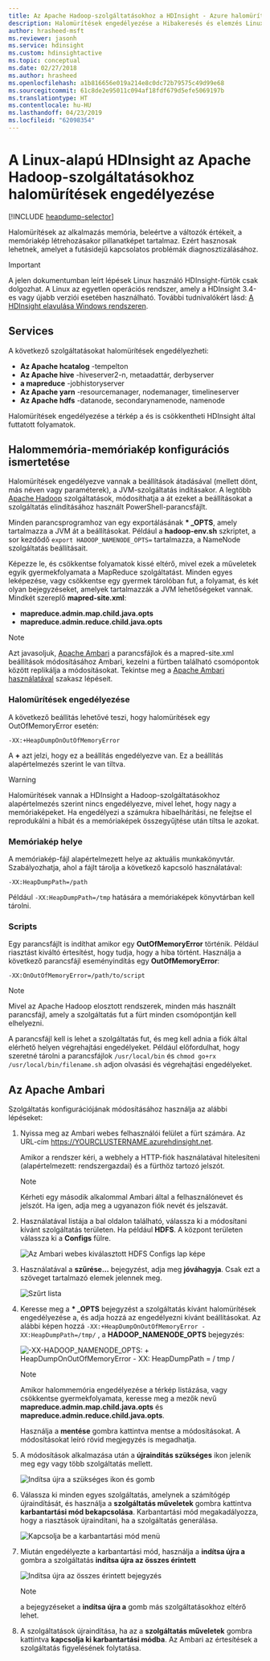 ```yaml
---
title: Az Apache Hadoop-szolgáltatásokhoz a HDInsight - Azure halomürítések engedélyezése
description: Halomürítések engedélyezése a Hibakeresés és elemzés Linux-alapú HDInsight-fürtök az Apache Hadoop-szolgáltatásokhoz.
author: hrasheed-msft
ms.reviewer: jasonh
ms.service: hdinsight
ms.custom: hdinsightactive
ms.topic: conceptual
ms.date: 02/27/2018
ms.author: hrasheed
ms.openlocfilehash: a1b816656e019a214e8c0dc72b79575c49d99e68
ms.sourcegitcommit: 61c8de2e95011c094af18fdf679d5efe5069197b
ms.translationtype: HT
ms.contentlocale: hu-HU
ms.lasthandoff: 04/23/2019
ms.locfileid: "62098354"
---
```

# <a name="enable-heap-dumps-for-apache-hadoop-services-on-linux-based-hdinsight"></a>A Linux-alapú HDInsight az Apache Hadoop-szolgáltatásokhoz halomürítések engedélyezése

[!INCLUDE [heapdump-selector](../../includes/hdinsight-selector-heap-dump.md)]

Halomürítések az alkalmazás memória, beleértve a változók értékeit, a memóriakép létrehozásakor pillanatképet tartalmaz. Ezért hasznosak lehetnek, amelyet a futásidejű kapcsolatos problémák diagnosztizálásához.

> [!IMPORTANT]  
> A jelen dokumentumban leírt lépések Linux használó HDInsight-fürtök csak dolgozhat. A Linux az egyetlen operációs rendszer, amely a HDInsight 3.4-es vagy újabb verziói esetében használható. További tudnivalókért lásd: [A HDInsight elavulása Windows rendszeren](hdinsight-component-versioning.md#hdinsight-windows-retirement).

## <a name="whichServices"></a>Services

A következő szolgáltatásokat halomürítések engedélyezheti:

* **Az Apache hcatalog** -tempelton
* **Az Apache hive** -hiveserver2-n, metaadattár, derbyserver
* **a mapreduce** -jobhistoryserver
* **Az Apache yarn** -resourcemanager, nodemanager, timelineserver
* **Az Apache hdfs** -datanode, secondarynamenode, namenode

Halomürítések engedélyezése a térkép a és is csökkentheti HDInsight által futtatott folyamatok.

## <a name="configuration"></a>Halommemória-memóriakép konfigurációs ismertetése

Halomürítések engedélyezve vannak a beállítások átadásával (mellett dönt, más néven vagy paraméterek), a JVM-szolgáltatás indításakor. A legtöbb [Apache Hadoop](https://hadoop.apache.org/) szolgáltatások, módosíthatja a át ezeket a beállításokat a szolgáltatás elindításához használt PowerShell-parancsfájlt.

Minden parancsprogramhoz van egy exportálásának  **\* \_OPTS**, amely tartalmazza a JVM át a beállításokat. Például a **hadoop-env.sh** szkriptet, a sor kezdődő `export HADOOP_NAMENODE_OPTS=` tartalmazza, a NameNode szolgáltatás beállításait.

Képezze le, és csökkentse folyamatok kissé eltérő, mivel ezek a műveletek egyik gyermekfolyamata a MapReduce szolgáltatást. Minden egyes leképezése, vagy csökkentse egy gyermek tárolóban fut, a folyamat, és két olyan bejegyzéseket, amelyek tartalmazzák a JVM lehetőségeket vannak. Mindkét szereplő **mapred-site.xml**:

* **mapreduce.admin.map.child.java.opts**
* **mapreduce.admin.reduce.child.java.opts**

> [!NOTE]  
> Azt javasoljuk, [Apache Ambari](https://ambari.apache.org/) a parancsfájlok és a mapred-site.xml beállítások módosításához Ambari, kezelni a fürtben található csomópontok között replikálja a módosításokat. Tekintse meg a [Apache Ambari használatával](#using-apache-ambari) szakasz lépéseit.

### <a name="enable-heap-dumps"></a>Halomürítések engedélyezése

A következő beállítás lehetővé teszi, hogy halomürítések egy OutOfMemoryError esetén:

    -XX:+HeapDumpOnOutOfMemoryError

A **+** azt jelzi, hogy ez a beállítás engedélyezve van. Ez a beállítás alapértelmezés szerint le van tiltva.

> [!WARNING]  
> Halomürítések vannak a HDInsight a Hadoop-szolgáltatásokhoz alapértelmezés szerint nincs engedélyezve, mivel lehet, hogy nagy a memóriaképeket. Ha engedélyezi a számukra hibaelhárítási, ne felejtse el reprodukálni a hibát és a memóriaképek összegyűjtése után tiltsa le azokat.

### <a name="dump-location"></a>Memóriakép helye

A memóriakép-fájl alapértelmezett helye az aktuális munkakönyvtár. Szabályozhatja, ahol a fájlt tárolja a következő kapcsoló használatával:

    -XX:HeapDumpPath=/path

Például `-XX:HeapDumpPath=/tmp` hatására a memóriaképek könyvtárban kell tárolni.

### <a name="scripts"></a>Scripts

Egy parancsfájlt is indíthat amikor egy **OutOfMemoryError** történik. Például riasztást kiváltó értesítést, hogy tudja, hogy a hiba történt. Használja a következő parancsfájl eseményindítás egy __OutOfMemoryError__:

    -XX:OnOutOfMemoryError=/path/to/script

> [!NOTE]  
> Mivel az Apache Hadoop elosztott rendszerek, minden más használt parancsfájl, amely a szolgáltatás fut a fürt minden csomópontján kell elhelyezni.
> 
> A parancsfájl kell is lehet a szolgáltatás fut, és meg kell adnia a fiók által elérhető helyen végrehajtási engedélyeket. Például előfordulhat, hogy szeretné tárolni a parancsfájlok `/usr/local/bin` és `chmod go+rx /usr/local/bin/filename.sh` adjon olvasási és végrehajtási engedélyeket.

## <a name="using-apache-ambari"></a>Az Apache Ambari

Szolgáltatás konfigurációjának módosításához használja az alábbi lépéseket:

1. Nyissa meg az Ambari webes felhasználói felület a fürt számára. Az URL-cím https://YOURCLUSTERNAME.azurehdinsight.net.

    Amikor a rendszer kéri, a webhely a HTTP-fiók használatával hitelesíteni (alapértelmezett: rendszergazdai) és a fürthöz tartozó jelszót.

   > [!NOTE]  
   > Kérheti egy második alkalommal Ambari által a felhasználónevet és jelszót. Ha igen, adja meg a ugyanazon fiók nevét és jelszavát.

2. Használatával listája a bal oldalon található, válassza ki a módosítani kívánt szolgáltatás területen. Ha például **HDFS**. A központ területen válassza ki a **Configs** fülre.

    ![Az Ambari webes kiválasztott HDFS Configs lap képe](./media/hdinsight-hadoop-heap-dump-linux/serviceconfig.png)

3. Használatával a **szűrése...**  bejegyzést, adja meg **jóváhagyja**. Csak ezt a szöveget tartalmazó elemek jelennek meg.

    ![Szűrt lista](./media/hdinsight-hadoop-heap-dump-linux/filter.png)

4. Keresse meg a  **\* \_OPTS** bejegyzést a szolgáltatás kívánt halomürítések engedélyezése a, és adja hozzá az engedélyezni kívánt beállításokat. Az alábbi képen hozzá `-XX:+HeapDumpOnOutOfMemoryError -XX:HeapDumpPath=/tmp/` , a **HADOOP\_NAMENODE\_OPTS** bejegyzés:

    ![-XX-HADOOP_NAMENODE_OPTS: + HeapDumpOnOutOfMemoryError - XX: HeapDumpPath = / tmp /](./media/hdinsight-hadoop-heap-dump-linux/opts.png)

   > [!NOTE]  
   > Amikor halommemória engedélyezése a térkép listázása, vagy csökkentse gyermekfolyamata, keresse meg a mezők nevű **mapreduce.admin.map.child.java.opts** és **mapreduce.admin.reduce.child.java.opts**.

    Használja a **mentése** gombra kattintva mentse a módosításokat. A módosításokat leíró rövid megjegyzés is megadhatja.

5. A módosítások alkalmazása után a **újraindítás szükséges** ikon jelenik meg egy vagy több szolgáltatás mellett.

    ![Indítsa újra a szükséges ikon és gomb](./media/hdinsight-hadoop-heap-dump-linux/restartrequiredicon.png)

6. Válassza ki minden egyes szolgáltatás, amelynek a számítógép újraindítását, és használja a **szolgáltatás műveletek** gombra kattintva **karbantartási mód bekapcsolása**. Karbantartási mód megakadályozza, hogy a riasztások újraindítani, ha a szolgáltatás generálása.

    ![Kapcsolja be a karbantartási mód menü](./media/hdinsight-hadoop-heap-dump-linux/maintenancemode.png)

7. Miután engedélyezte a karbantartási mód, használja a **indítsa újra a** gombra a szolgáltatás **indítsa újra az összes érintett**

    ![Indítsa újra az összes érintett bejegyzés](./media/hdinsight-hadoop-heap-dump-linux/restartbutton.png)

   > [!NOTE]  
   > a bejegyzéseket a **indítsa újra a** gomb más szolgáltatásokhoz eltérő lehet.

8. A szolgáltatások újraindítása, ha az a **szolgáltatás műveletek** gombra kattintva **kapcsolja ki karbantartási módba**. Az Ambari az értesítések a szolgáltatás figyelésének folytatása.

